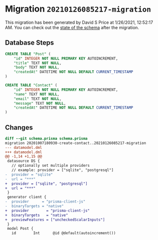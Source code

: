 # Migration `20210126085217-migration`

This migration has been generated by David S Price at 1/26/2021, 12:52:17 AM.
You can check out the [state of the schema](./schema.prisma) after the migration.

## Database Steps

```sql
CREATE TABLE "Post" (
    "id" INTEGER NOT NULL PRIMARY KEY AUTOINCREMENT,
    "title" TEXT NOT NULL,
    "body" TEXT NOT NULL,
    "createdAt" DATETIME NOT NULL DEFAULT CURRENT_TIMESTAMP
)

CREATE TABLE "Contact" (
    "id" INTEGER NOT NULL PRIMARY KEY AUTOINCREMENT,
    "name" TEXT NOT NULL,
    "email" TEXT NOT NULL,
    "message" TEXT NOT NULL,
    "createdAt" DATETIME NOT NULL DEFAULT CURRENT_TIMESTAMP
)
```

## Changes

```diff
diff --git schema.prisma schema.prisma
migration 20201007180930-create-contact..20210126085217-migration
--- datamodel.dml
+++ datamodel.dml
@@ -1,14 +1,15 @@
 datasource DS {
   // optionally set multiple providers
   // example: provider = ["sqlite", "postgresql"]
-  provider = "sqlite"
-  url = "***"
+  provider = ["sqlite", "postgresql"]
+  url = "***"
 }
 generator client {
-  provider      = "prisma-client-js"
-  binaryTargets = "native"
+  provider        = "prisma-client-js"
+  binaryTargets   = "native"
+  previewFeatures = ["uncheckedScalarInputs"]
 }
 model Post {
   id        Int      @id @default(autoincrement())
```


